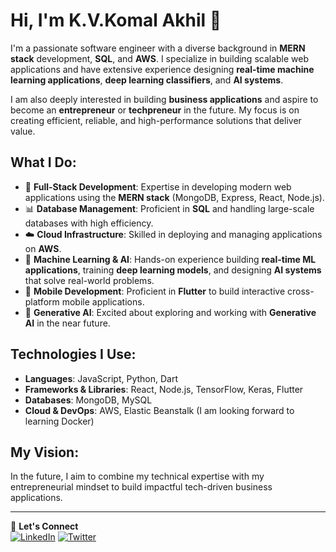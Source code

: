 # Hi, I'm K.V.Komal Akhil 👋

I'm a passionate software engineer with a diverse background in **MERN stack** development, **SQL**, and **AWS**. I specialize in building scalable web applications and have extensive experience designing **real-time machine learning applications**, **deep learning classifiers**, and **AI systems**.

I am also deeply interested in building **business applications** and aspire to become an **entrepreneur** or **techpreneur** in the future. My focus is on creating efficient, reliable, and high-performance solutions that deliver value.

## What I Do:
- 🚀 **Full-Stack Development**: Expertise in developing modern web applications using the **MERN stack** (MongoDB, Express, React, Node.js).
- 📊 **Database Management**: Proficient in **SQL** and handling large-scale databases with high efficiency.
- ☁️ **Cloud Infrastructure**: Skilled in deploying and managing applications on **AWS**.
- 🤖 **Machine Learning & AI**: Hands-on experience building **real-time ML applications**, training **deep learning models**, and designing **AI systems** that solve real-world problems.
- 📱 **Mobile Development**: Proficient in **Flutter** to build interactive cross-platform mobile applications.
- 🔮 **Generative AI**: Excited about exploring and working with **Generative AI** in the near future.

## Technologies I Use:
- **Languages**: JavaScript, Python, Dart
- **Frameworks & Libraries**: React, Node.js, TensorFlow, Keras, Flutter
- **Databases**: MongoDB, MySQL
- **Cloud & DevOps**: AWS, Elastic Beanstalk (I am looking forward to learning Docker)

## My Vision:
In the future, I aim to combine my technical expertise with my entrepreneurial mindset to build impactful tech-driven business applications.

---

🔗 **Let's Connect**  
[![LinkedIn](https://img.shields.io/badge/LinkedIn-blue?style=flat&logo=linkedin)](https://www.linkedin.com/in/kvkakhil/) 
[![Twitter](https://img.shields.io/badge/Twitter-blue?style=flat&logo=twitter)](https://github.com/komalakhil)
